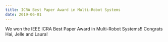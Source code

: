 ```yaml
---
title: ICRA Best Paper Award in Multi-Robot Systems
date: 2019-06-01
---
```


We won the IEEE ICRA Best Paper Award in Multi-Robot Systems!! Congrats Hai, Jelle and Laura!
